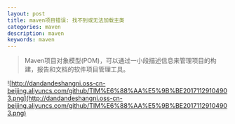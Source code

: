 ```yaml
---
layout: post
title: maven项目错误: 找不到或无法加载主类
categories: maven
description: maven
keywords: maven
---
```

> Maven项目对象模型(POM)，可以通过一小段描述信息来管理项目的构建，报告和文档的软件项目管理工具。

![http://dandandeshangni.oss-cn-beijing.aliyuncs.com/github/TIM%E6%88%AA%E5%9B%BE20171129104903.png](http://dandandeshangni.oss-cn-beijing.aliyuncs.com/github/TIM%E6%88%AA%E5%9B%BE20171129104903.png)